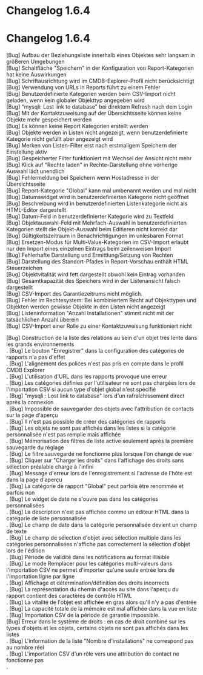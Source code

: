 <!-- TRANSLATED by md-translate -->
# Changelog 1.6.4

# Changelog 1.6.4

[Bug]           Aufbau der Beziehungsliste innerhalb eines Objektes sehr langsam in größeren Umgebungen<br>
[Bug]           Schaltfläche "Speichern" in der Konfiguration von Report-Kategorien hat keine Auswirkungen<br>
[Bug]           Schriftausrichtung wird im CMDB-Explorer-Profil nicht berücksichtigt<br>
[Bug]           Verwendung von URLs in Reports führt zu einem Fehler<br>
[Bug]           Benutzerdefinierte Kategorien werden beim CSV-Import nicht geladen, wenn kein globaler Objekttyp angegeben wird<br>
[Bug]           "mysqli: Lost link to database" bei direktem Refresh nach dem Login<br>
[Bug]           Mit der Kontaktzuweisung auf der Übersichtsseite können keine Objekte mehr gespeichert werden<br>
[Bug]           Es können keine Report Kategorien erstellt werden<br>
[Bug]           Objekte werden in Listen nicht angezeigt, wenn benutzerdefinierte Kategorie nicht gefüllt aber angezeigt wird<br>
[Bug]           Merken von Listen-Filter erst nach erstmaligem Speichern der Einstellung aktiv<br>
[Bug]           Gespeicherter Filter funktioniert mit Wechsel der Ansicht nicht mehr<br>
[Bug]           Klick auf "Rechte laden" in Rechte-Darstellung ohne vorherige Auswahl lädt unendlich<br>
[Bug]           Fehlermeldung bei Speichern wenn Hostadresse in der Übersichtsseite<br>
[Bug]           Report-Kategorie "Global" kann mal umbenannt werden und mal nicht<br>
[Bug]           Datumswidget wird in benutzerdefinierten Kategorie nicht geöffnet<br>
[Bug]           Beschreibung wird in benutzerdefinierten Listenkategorie nicht als HTML-Editor dargestellt<br>
[Bug]           Datum-Feld in benutzerdefinierter Kategorie wird zu Textfeld<br>
[Bug]           Objektauswahl-Feld mit Mehrfach-Auswahl in benutzerdefinierten Kategorien stellt die Objekt-Auswahl beim Editieren nicht korrekt dar<br>
[Bug]           Gültigkeitszeitraum in Benachrichtigungen im unlesbaren Format<br>
[Bug]           Ersetzen-Modus für Multi-Value-Kategorien im CSV-Import erlaubt nur den Import eines einzelnen Eintrags beim zeilenweisen Import<br>
[Bug]           Fehlerhafte Darstellung und Ermittlung/Setzung von Rechten<br>
[Bug]           Darstellung des Standort-Pfades in Report-Vorschau enthält HTML Steuerzeichen<br>
[Bug]           Objektvitalität wird fett dargestellt obwohl kein Eintrag vorhanden<br>
[Bug]           Gesamtkapazität des Speichers wird in der Listenansicht falsch dargestellt<br>
[Bug]           CSV-Import des Garantiezeitrums nicht möglich.<br>
[Bug]           Fehler im Rechtesystem: Bei kombiniertem Recht auf Objekttypen und Objekten werden gewisse Objekte in den Listen nicht angezeigt<br>
[Bug]           Listeninformation "Anzahl Installationen" stimmt nicht mit der tatsächlichen Anzahl überein<br>
[Bug]           CSV-Import einer Rolle zu einer Kontaktzuweisung funktioniert nicht<br>

[Bug] Construction de la liste des relations au sein d'un objet très lente dans les grands environnements<br>.
[Bug] Le bouton "Enregistrer" dans la configuration des catégories de rapports n'a pas d'effet<br>.
[Bug] L'alignement des polices n'est pas pris en compte dans le profil CMDB Explorer<br>.
[Bug] L'utilisation d'URL dans les rapports provoque une erreur<br>.
[Bug] Les catégories définies par l'utilisateur ne sont pas chargées lors de l'importation CSV si aucun type d'objet global n'est spécifié<br>.
[Bug] "mysqli : Lost link to database" lors d'un rafraîchissement direct après la connexion<br>.
[Bug] Impossible de sauvegarder des objets avec l'attribution de contacts sur la page d'aperçu<br>.
[Bug] Il n'est pas possible de créer des catégories de rapports<br>.
[Bug] Les objets ne sont pas affichés dans les listes si la catégorie personnalisée n'est pas remplie mais affichée<br>.
[Bug] Mémorisation des filtres de liste active seulement après la première sauvegarde du réglage<br>.
[Bug] Le filtre sauvegardé ne fonctionne plus lorsque l'on change de vue<br>.
[Bug] Cliquer sur "Charger les droits" dans l'affichage des droits sans sélection préalable charge à l'infini<br>.
[Bug] Message d'erreur lors de l'enregistrement si l'adresse de l'hôte est dans la page d'aperçu<br>.
[Bug] La catégorie de rapport "Global" peut parfois être renommée et parfois non<br>.
[Bug] Le widget de date ne s'ouvre pas dans les catégories personnalisées<br>.
[Bug] La description n'est pas affichée comme un éditeur HTML dans la catégorie de liste personnalisée<br>.
[Bug] Le champ de date dans la catégorie personnalisée devient un champ de texte<br>.
[Bug] Le champ de sélection d'objet avec sélection multiple dans les catégories personnalisées n'affiche pas correctement la sélection d'objet lors de l'édition<br>.
[Bug] Période de validité dans les notifications au format illisible<br>.
[Bug] Le mode Remplacer pour les catégories multi-valeurs dans l'importation CSV ne permet d'importer qu'une seule entrée lors de l'importation ligne par ligne<br>.
[Bug] Affichage et détermination/définition des droits incorrects<br>.
[Bug] La représentation du chemin d'accès au site dans l'aperçu du rapport contient des caractères de contrôle HTML<br>.
[Bug] La vitalité de l'objet est affichée en gras alors qu'il n'y a pas d'entrée<br>.
[Bug] La capacité totale de la mémoire est mal affichée dans la vue en liste<br>.
[Bug] Importation CSV de la période de garantie impossible.<br>
[Bug] Erreur dans le système de droits : en cas de droit combiné sur les types d'objets et les objets, certains objets ne sont pas affichés dans les listes<br>.
[Bug] L'information de la liste "Nombre d'installations" ne correspond pas au nombre réel<br>.
[Bug] L'importation CSV d'un rôle vers une attribution de contact ne fonctionne pas<br>.